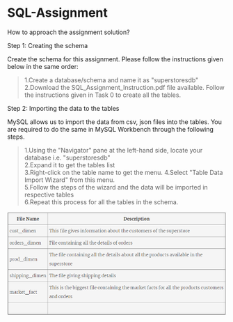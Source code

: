# SQL-Assignment

How to approach the assignment solution?

 

Step 1: Creating the schema

Create the schema for this assignment. Please follow the instructions given below in the same order:

  >1.Create a database/schema and name it as "superstoresdb"  
  >2.Download the SQL_Assignment_Instruction.pdf file available. Follow the instructions given in Task 0 to create all the tables.

Step 2: Importing the data to the tables

MySQL allows us to import the data from csv, json files into the tables. You are required to do the same in MySQL Workbench through the following steps.

  >1.Using the "Navigator" pane at the left-hand side, locate your database i.e. "superstoresdb"  
  >2.Expand it to get the tables list  
  >3.Right-click on the table name to get the menu.
  >4.Select "Table Data Import Wizard" from this menu.  
  >5.Follow the steps of the wizard and the data will be imported in respective tables  
  >6.Repeat this process for all the tables in the schema.  

![alt text](https://github.com/manishkadam007/SQL-Assignment/blob/master/Data/Data%20Description.PNG)
